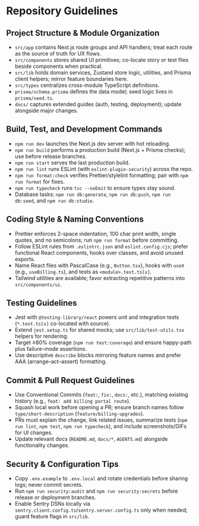 # Repository Guidelines

## Project Structure & Module Organization

- `src/app` contains Next.js route groups and API handlers; treat each route as the source of truth for UX flows.
- `src/components` stores shared UI primitives; co-locate story or test files beside components when practical.
- `src/lib` holds domain services, Zustand store logic, utilities, and Prisma client helpers; mirror feature boundaries here.
- `src/types` centralizes cross-module TypeScript definitions.
- `prisma/schema.prisma` defines the data model; seed logic lives in `prisma/seed.ts`.
- `docs/` captures extended guides (auth, testing, deployment); update alongside major changes.

## Build, Test, and Development Commands

- `npm run dev` launches the Next.js dev server with hot reloading.
- `npm run build` performs a production build (Next.js + Prisma checks); use before release branches.
- `npm run start` serves the last production build.
- `npm run lint` runs ESLint (with `eslint-plugin-security`) across the repo.
- `npm run format:check` verifies Prettier/stylelint formatting; pair with `npm run format` for fixes.
- `npm run typecheck` runs `tsc --noEmit` to ensure types stay sound.
- Database tasks: `npm run db:generate`, `npm run db:push`, `npm run db:seed`, and `npm run db:studio`.

## Coding Style & Naming Conventions

- Prettier enforces 2-space indentation, 100 char print width, single quotes, and no semicolons; run `npm run format` before committing.
- Follow ESLint rules from `.eslintrc.json` and `eslint.config.cjs`; prefer functional React components, hooks over classes, and avoid unused exports.
- Name React files with PascalCase (e.g., `Button.tsx`), hooks with `useX` (e.g., `useBilling.ts`), and tests as `<module>.test.ts[x]`.
- Tailwind utilities are available; favor extracting repetitive patterns into `src/components/ui`.

## Testing Guidelines

- Jest with `@testing-library/react` powers unit and integration tests (`*.test.ts[x]` co-located with source).
- Extend `jest.setup.ts` for shared mocks; use `src/lib/test-utils.tsx` helpers for rendering.
- Target ≥80% coverage (`npm run test:coverage`) and ensure happy-path plus failure-mode assertions.
- Use descriptive `describe` blocks mirroring feature names and prefer AAA (arrange–act–assert) formatting.

## Commit & Pull Request Guidelines

- Use Conventional Commits (`feat:`, `fix:`, `docs:`, etc.), matching existing history (e.g., `feat: add billing portal route`).
- Squash local work before opening a PR; ensure branch names follow `type/short-description` (`feature/billing-upgrades`).
- PRs must explain the change, link related issues, summarize tests (`npm run lint`, `npm test`, `npm run typecheck`), and include screenshots/GIFs for UI changes.
- Update relevant docs (`README.md`, `docs/*`, `AGENTS.md`) alongside functionality changes.

## Security & Configuration Tips

- Copy `.env.example` to `.env.local` and rotate credentials before sharing logs; never commit secrets.
- Run `npm run security:audit` and `npm run security:secrets` before release or deployment branches.
- Enable Sentry DSNs locally via `sentry.client.config.ts`/`sentry.server.config.ts` only when needed; guard feature flags in `src/lib`.

